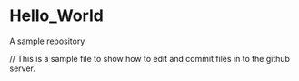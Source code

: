 # Hello_World
A sample repository

// This is a sample file to show how to edit and commit files in to the github server.
